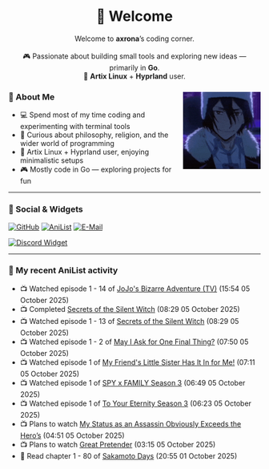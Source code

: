<h1 align="center">🦊 Welcome</h1>
<p align="center">
  Welcome to <b>axrona</b>’s coding corner.<br><br>
  🎮 Passionate about building small tools and exploring new ideas — primarily in <b>Go</b>.<br>
  🐧 <b>Artix Linux</b> + <b>Hyprland</b> user.
</p>

<div>
<img src="./assets/fyodor-dostoevsky-bsd.gif" width="155" align="right">

### 🦊 About Me

- 💻 Spend most of my time coding and experimenting with terminal tools  
- 🧠 Curious about philosophy, religion, and the wider world of programming  
- 🐧 Artix Linux + Hyprland user, enjoying minimalistic setups  
- 🎮 Mostly code in Go — exploring projects for fun  

</div>

---

### 🔗 Social & Widgets

[![GitHub](https://img.shields.io/badge/GitHub-24292e?style=for-the-badge&logo=github&logoColor=white)](https://github.com/axrona)
[![AniList](https://img.shields.io/badge/AniList-blue?style=for-the-badge&logo=anilist&logoColor=white)](https://anilist.co/user/axrona/)
[![E-Mail](https://img.shields.io/badge/E--Mail-gray?style=for-the-badge&logo=maildotru&logoColor=white)](mailto:yeaweeb@duck.com)

[![Discord Widget](https://dsc-readme.tsuni.dev/api/user/1379125777710190637)](https://discord.com/users/1379125777710190637)

---

### 🌸 My recent AniList activity

<!-- ANILIST_ACTIVITY:start -->

-   📺 Watched episode 1 - 14 of [JoJo's Bizarre Adventure (TV)](https://anilist.co/anime/14719) (15:54 05 October 2025)
-   📺 Completed [Secrets of the Silent Witch](https://anilist.co/anime/179966) (08:29 05 October 2025)
-   📺 Watched episode 1 - 13 of [Secrets of the Silent Witch](https://anilist.co/anime/179966) (08:29 05 October 2025)
-   📺 Watched episode 1 - 2 of [May I Ask for One Final Thing?](https://anilist.co/anime/181447) (07:50 05 October 2025)
-   📺 Watched episode 1 of [My Friend's Little Sister Has It In for Me!](https://anilist.co/anime/129195) (07:11 05 October 2025)
-   📺 Watched episode 1 of [SPY x FAMILY Season 3](https://anilist.co/anime/177937) (06:49 05 October 2025)
-   📺 Watched episode 1 of [To Your Eternity Season 3](https://anilist.co/anime/162669) (06:23 05 October 2025)
-   📺 Plans to watch [My Status as an Assassin Obviously Exceeds the Hero’s](https://anilist.co/anime/186794) (04:51 05 October 2025)
-   📺 Plans to watch [Great Pretender](https://anilist.co/anime/110349) (03:15 05 October 2025)
-   📖 Read chapter 1 - 80 of [Sakamoto Days](https://anilist.co/manga/125828) (20:55 01 October 2025)

<!-- ANILIST_ACTIVITY:end -->
